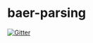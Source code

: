 # baer-parsing

[![Gitter](https://badges.gitter.im/Join%20Chat.svg)](https://gitter.im/Dumbaz/baer-parsing?utm_source=badge&utm_medium=badge&utm_campaign=pr-badge&utm_content=badge)